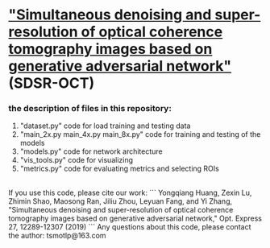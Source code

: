 # ["Simultaneous denoising and super-resolution of optical coherence tomography images based on generative adversarial network"](https://www.osapublishing.org/oe/abstract.cfm?uri=oe-27-9-12289) (SDSR-OCT)</br>
### the description of files in this repository:
1. "dataset.py" code for load training and testing data</br>
2. "main_2x.py main_4x.py main_8x.py" code for training and testing of the models</br>
3. "models.py" code for network architecture</br>
4. "vis_tools.py" code for visualizing</br>
5. "metrics.py" code for evaluating metrics and selecting ROIs</br>
</br>
If you use this code, please cite our work: 
```
Yongqiang Huang, Zexin Lu, Zhimin Shao, Maosong Ran, Jiliu Zhou, Leyuan Fang, and Yi Zhang, "Simultaneous denoising and super-resolution of optical coherence tomography images based on generative adversarial network," Opt. Express 27, 12289-12307 (2019)
```
Any questions about this code, please contact the author: tsmotlp@163.com</br>
